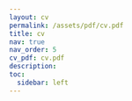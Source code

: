 ```yaml
---
layout: cv
permalink: /assets/pdf/cv.pdf
title: cv
nav: true
nav_order: 5
cv_pdf: cv.pdf
description:
toc:
  sidebar: left
---
```

